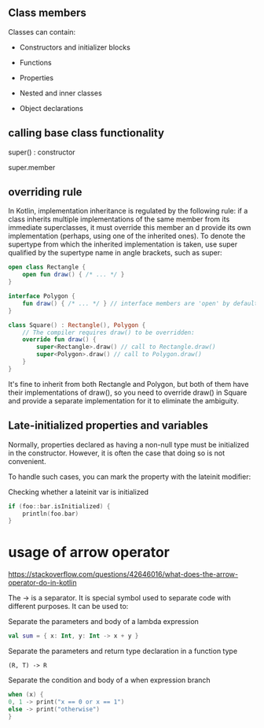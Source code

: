 ## Class members
Classes can contain:

* Constructors and initializer blocks

* Functions

* Properties

* Nested and inner classes

* Object declarations


## calling base class functionality

super() : constructor

super.member

## overriding rule

In Kotlin, implementation inheritance is regulated by the following rule: 
if a class inherits multiple implementations of the same member from its 
immediate superclasses, it must override this member 
an d provide its own implementation (perhaps, using one of the inherited ones).
To denote the supertype from which the inherited implementation is taken, 
use super qualified by the supertype name in angle brackets, such as super<Base>:
```kotlin
open class Rectangle {
    open fun draw() { /* ... */ }
}

interface Polygon {
    fun draw() { /* ... */ } // interface members are 'open' by default
}

class Square() : Rectangle(), Polygon {
    // The compiler requires draw() to be overridden:
    override fun draw() {
        super<Rectangle>.draw() // call to Rectangle.draw()
        super<Polygon>.draw() // call to Polygon.draw()
    }
}

```

It's fine to inherit from both Rectangle and Polygon,
but both of them have their implementations of draw(), so you need to override draw() in Square and 
provide a separate implementation for it to eliminate the ambiguity.


## Late-initialized properties and variables
Normally, properties declared as having a non-null type must be initialized
in the constructor.
However, it is often the case that doing so is not convenient.

To handle such cases, you can mark the property with the lateinit modifier:

Checking whether a lateinit var is initialized

```kotlin
if (foo::bar.isInitialized) {
    println(foo.bar)
}
```

# usage of arrow operator

https://stackoverflow.com/questions/42646016/what-does-the-arrow-operator-do-in-kotlin

The -> is a separator. It is special symbol used to separate code with different purposes. It can be used to:

Separate the parameters and body of a lambda expression

```kotlin
val sum = { x: Int, y: Int -> x + y }
```
Separate the parameters and return type declaration in a function type

```
(R, T) -> R
```
Separate the condition and body of a when expression branch

```kotlin
when (x) {
0, 1 -> print("x == 0 or x == 1")
else -> print("otherwise")
}  
```